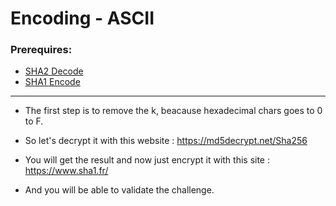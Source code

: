 # Encoding - ASCII

### Prerequires:

- <a href="https://md5decrypt.net/Sha256" rel="nofollow">SHA2 Decode</a>
- <a href="https://www.sha1.fr/" rel="nofollow">SHA1 Encode</a>

-----------------

- The first step is to remove the k, beacause hexadecimal chars goes to 0 to F.

- So let's decrypt it with this website : https://md5decrypt.net/Sha256

- You will get the result and now just encrypt it with this site : https://www.sha1.fr/

- And you will be able to validate the challenge.

